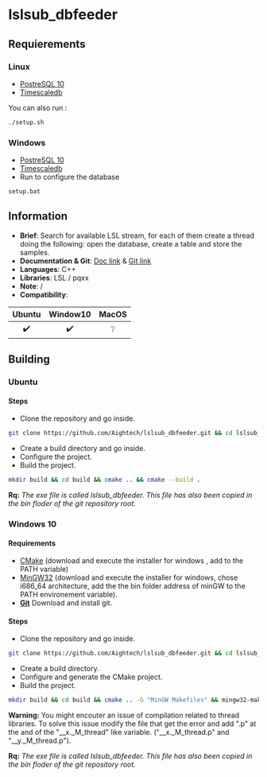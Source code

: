 # lslsub_dbfeeder

## Requierements
### Linux
- [PostreSQL 10](https://www.postgresql.org/download)
- [Timescaledb](https://docs.timescale.com/v0.9/getting-started/installation/linux/installation-apt-ubuntu)

You can also run :
```bash
./setup.sh
```

### Windows
- [PostreSQL 10](https://www.postgresql.org/download/windows/)
- [Timescaledb](https://docs.timescale.com/v0.9/getting-started/installation/windows/installation-windows)
- Run to configure the database
```bash
setup.bat
```

## Information
- **Brief**: Search for available LSL stream, for each of them create a thread doing the following: open the database, create a table and store the samples.
- **Documentation & Git**: [Doc link](https://aightech.github.io/lslsub_dbfeeder/html/index.html) & [Git link](https://github.com/Aightech/lslsub_dbfeeder)
- **Languages**: C++
- **Libraries**: LSL / pqxx
- **Note**: /
- **Compatibility**:

| Ubuntu           | Window10         | MacOS            |
|:----------------:|:----------------:|:----------------:|
|:heavy_check_mark:|:heavy_check_mark:|:grey_question:   |


## Building
### Ubuntu
#### Steps
- Clone the repository and go inside.
```bash
git clone https://github.com/Aightech/lslsub_dbfeeder.git && cd lslsub_dbfeeder
```
- Create a build directory and go inside.
- Configure the project.
- Build the project.
```bash
mkdir build && cd build && cmake .. && cmake --build .
```

**Rq:** *The exe file is called lslsub_dbfeeder. This file has also been copied in the bin floder of the git repository root.*

### Windows 10
#### **Requirements**
- [CMake](https://cmake.org/download/) (download and execute the installer for windows , add to the PATH variable)
- [MinGW32](https://sourceforge.net/projects/mingw-w64/) (download and execute the installer for windows, chose i686_64 architecture, add the the bin folder address of minGW to the PATH environement variable).
- [**Git**](https://git-for-windows.github.io/) Download and install git.
#### Steps
- Clone the repository and go inside.
```bash
git clone https://github.com/Aightech/lslsub_dbfeeder.git && cd lslsub_dbfeeder
```
- Create a build directory.
- Configure and generate the CMake project.
- Build the project.
```bash
mkdir build && cd build && cmake .. -G "MinGW Makefiles" && mingw32-make
```
**Warning:** You might encouter an issue of compilation related to thread libraries. To solve this issue modify the file that get the error and add ".p" at the and of the "__x._M_thread" like variable. ("__x._M_thread.p" and "__y._M_thread.p").

**Rq:** *The exe file is called lslsub_dbfeeder. This file has also been copied in the bin floder of the git repository root.*